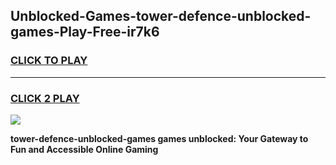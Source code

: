 
## Unblocked-Games-tower-defence-unblocked-games-Play-Free-ir7k6
<h3>
<a href="https://premium76.site?title=tower-defence-unblocked-games&ref=20A">CLICK TO PLAY</a></h3>
<hr>

<h3>
<a href="https://premium76.site?title=tower-defence-unblocked-games&ref=20A">CLICK 2 PLAY</a>
  
</h3>

<a href="https://premium76.site?title=tower-defence-unblocked-games&ref=20A"><img src="https://clearcache.store/games.png"></a>


**tower-defence-unblocked-games games unblocked: Your Gateway to Fun and Accessible Online Gaming**
